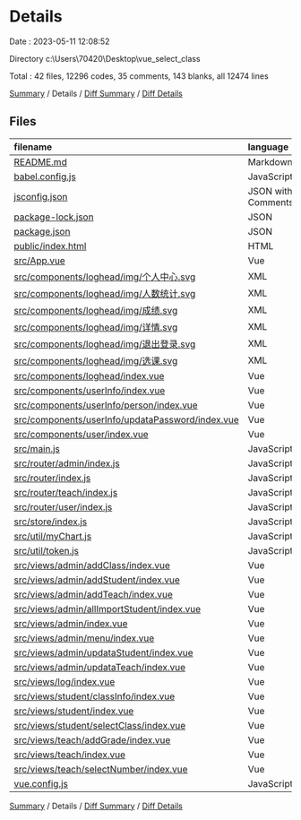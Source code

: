 # Details

Date : 2023-05-11 12:08:52

Directory c:\\Users\\70420\\Desktop\\vue_select_class

Total : 42 files,  12296 codes, 35 comments, 143 blanks, all 12474 lines

[Summary](results.md) / Details / [Diff Summary](diff.md) / [Diff Details](diff-details.md)

## Files
| filename | language | code | comment | blank | total |
| :--- | :--- | ---: | ---: | ---: | ---: |
| [README.md](/README.md) | Markdown | 15 | 0 | 5 | 20 |
| [babel.config.js](/babel.config.js) | JavaScript | 5 | 0 | 1 | 6 |
| [jsconfig.json](/jsconfig.json) | JSON with Comments | 8 | 12 | 0 | 20 |
| [package-lock.json](/package-lock.json) | JSON | 10,767 | 0 | 1 | 10,768 |
| [package.json](/package.json) | JSON | 27 | 0 | 1 | 28 |
| [public/index.html](/public/index.html) | HTML | 16 | 1 | 1 | 18 |
| [src/App.vue](/src/App.vue) | Vue | 31 | 4 | 3 | 38 |
| [src/components/loghead/img/个人中心.svg](/src/components/loghead/img/%E4%B8%AA%E4%BA%BA%E4%B8%AD%E5%BF%83.svg) | XML | 1 | 0 | 0 | 1 |
| [src/components/loghead/img/人数统计.svg](/src/components/loghead/img/%E4%BA%BA%E6%95%B0%E7%BB%9F%E8%AE%A1.svg) | XML | 1 | 0 | 0 | 1 |
| [src/components/loghead/img/成绩.svg](/src/components/loghead/img/%E6%88%90%E7%BB%A9.svg) | XML | 1 | 0 | 0 | 1 |
| [src/components/loghead/img/详情.svg](/src/components/loghead/img/%E8%AF%A6%E6%83%85.svg) | XML | 1 | 0 | 0 | 1 |
| [src/components/loghead/img/退出登录.svg](/src/components/loghead/img/%E9%80%80%E5%87%BA%E7%99%BB%E5%BD%95.svg) | XML | 1 | 0 | 0 | 1 |
| [src/components/loghead/img/选课.svg](/src/components/loghead/img/%E9%80%89%E8%AF%BE.svg) | XML | 1 | 0 | 0 | 1 |
| [src/components/loghead/index.vue](/src/components/loghead/index.vue) | Vue | 106 | 0 | 3 | 109 |
| [src/components/userInfo/index.vue](/src/components/userInfo/index.vue) | Vue | 75 | 0 | 5 | 80 |
| [src/components/userInfo/person/index.vue](/src/components/userInfo/person/index.vue) | Vue | 11 | 0 | 4 | 15 |
| [src/components/userInfo/updataPassword/index.vue](/src/components/userInfo/updataPassword/index.vue) | Vue | 69 | 0 | 5 | 74 |
| [src/components/user/index.vue](/src/components/user/index.vue) | Vue | 25 | 0 | 5 | 30 |
| [src/main.js](/src/main.js) | JavaScript | 18 | 0 | 5 | 23 |
| [src/router/admin/index.js](/src/router/admin/index.js) | JavaScript | 37 | 0 | 1 | 38 |
| [src/router/index.js](/src/router/index.js) | JavaScript | 54 | 0 | 12 | 66 |
| [src/router/teach/index.js](/src/router/teach/index.js) | JavaScript | 21 | 0 | 0 | 21 |
| [src/router/user/index.js](/src/router/user/index.js) | JavaScript | 42 | 0 | 2 | 44 |
| [src/store/index.js](/src/store/index.js) | JavaScript | 15 | 0 | 3 | 18 |
| [src/util/myChart.js](/src/util/myChart.js) | JavaScript | 6 | 0 | 5 | 11 |
| [src/util/token.js](/src/util/token.js) | JavaScript | 0 | 0 | 1 | 1 |
| [src/views/admin/addClass/index.vue](/src/views/admin/addClass/index.vue) | Vue | 11 | 0 | 4 | 15 |
| [src/views/admin/addStudent/index.vue](/src/views/admin/addStudent/index.vue) | Vue | 11 | 0 | 4 | 15 |
| [src/views/admin/addTeach/index.vue](/src/views/admin/addTeach/index.vue) | Vue | 11 | 0 | 4 | 15 |
| [src/views/admin/allImportStudent/index.vue](/src/views/admin/allImportStudent/index.vue) | Vue | 11 | 0 | 4 | 15 |
| [src/views/admin/index.vue](/src/views/admin/index.vue) | Vue | 35 | 10 | 3 | 48 |
| [src/views/admin/menu/index.vue](/src/views/admin/menu/index.vue) | Vue | 72 | 0 | 6 | 78 |
| [src/views/admin/updataStudent/index.vue](/src/views/admin/updataStudent/index.vue) | Vue | 11 | 0 | 4 | 15 |
| [src/views/admin/updataTeach/index.vue](/src/views/admin/updataTeach/index.vue) | Vue | 11 | 0 | 4 | 15 |
| [src/views/log/index.vue](/src/views/log/index.vue) | Vue | 135 | 2 | 13 | 150 |
| [src/views/student/classInfo/index.vue](/src/views/student/classInfo/index.vue) | Vue | 95 | 0 | 7 | 102 |
| [src/views/student/index.vue](/src/views/student/index.vue) | Vue | 19 | 0 | 5 | 24 |
| [src/views/student/selectClass/index.vue](/src/views/student/selectClass/index.vue) | Vue | 98 | 0 | 7 | 105 |
| [src/views/teach/addGrade/index.vue](/src/views/teach/addGrade/index.vue) | Vue | 227 | 5 | 4 | 236 |
| [src/views/teach/index.vue](/src/views/teach/index.vue) | Vue | 9 | 0 | 4 | 13 |
| [src/views/teach/selectNumber/index.vue](/src/views/teach/selectNumber/index.vue) | Vue | 169 | 0 | 4 | 173 |
| [vue.config.js](/vue.config.js) | JavaScript | 17 | 1 | 3 | 21 |

[Summary](results.md) / Details / [Diff Summary](diff.md) / [Diff Details](diff-details.md)